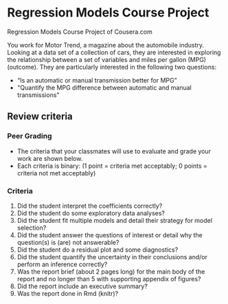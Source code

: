 # Regression Models Course Project
Regression Models Course Project of Cousera.com

You work for Motor Trend, a magazine about the automobile industry. Looking at a data set of a collection of cars, they are interested in exploring the relationship between a set of variables and miles per gallon (MPG) (outcome). They are particularly interested in the following two questions:
- “Is an automatic or manual transmission better for MPG”
- "Quantify the MPG difference between automatic and manual transmissions"

## Review criteria
### Peer Grading
- The criteria that your classmates will use to evaluate and grade your work are shown below.
- Each criteria is binary: (1 point = criteria met acceptably; 0 points = criteria not met acceptably)
### Criteria
1. Did the student interpret the coefficients correctly?
2. Did the student do some exploratory data analyses?
3. Did the student fit multiple models and detail their strategy for model selection?
4. Did the student answer the questions of interest or detail why the question(s) is (are) not answerable?
5. Did the student do a residual plot and some diagnostics?
6. Did the student quantify the uncertainty in their conclusions and/or perform an inference correctly?
7. Was the report brief (about 2 pages long) for the main body of the report and no longer than 5 with supporting appendix of figures?
8. Did the report include an executive summary?
9. Was the report done in Rmd (knitr)?

